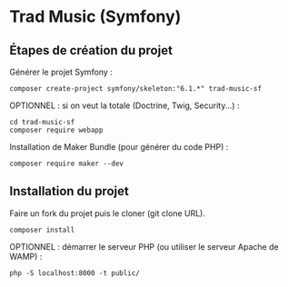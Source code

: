 # Trad Music (Symfony)

## Étapes de création du projet

Générer le projet Symfony :

```shell
composer create-project symfony/skeleton:"6.1.*" trad-music-sf
```

OPTIONNEL : si on veut la totale (Doctrine, Twig, Security...) :

```shell
cd trad-music-sf
composer require webapp
```

Installation de Maker Bundle (pour générer du code PHP) :

```shell
composer require maker --dev
```

## Installation du projet

Faire un fork du projet puis le cloner (git clone URL).

```shell
composer install
```

OPTIONNEL : démarrer le serveur PHP (ou utiliser le serveur Apache de WAMP) :

```shell
php -S localhost:8000 -t public/
```
